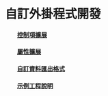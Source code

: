 # 自訂外掛程式開發


#### &emsp;&emsp;[控制項擴展](../WidgetExtend/tw.html)

#### &emsp;&emsp;[屬性擴展](../ParamExtend/tw.html)

#### &emsp;&emsp;[自訂資料匯出格式](../CustomExport/tw.html) 

#### &emsp;&emsp;[示例工程說明](../Sample/tw.html) 

